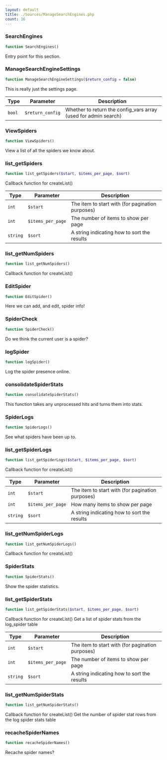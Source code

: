 ```yaml
---
layout: default
title: ./Sources/ManageSearchEngines.php
count: 16
---
```


### SearchEngines

```php
function SearchEngines()
```
Entry point for this section.



### ManageSearchEngineSettings

```php
function ManageSearchEngineSettings($return_config = false)
```
This is really just the settings page.



Type|Parameter|Description
---|---|---
`bool`|`$return_config`|Whether to return the config_vars array (used for admin search)

### ViewSpiders

```php
function ViewSpiders()
```
View a list of all the spiders we know about.



### list_getSpiders

```php
function list_getSpiders($start, $items_per_page, $sort)
```
Callback function for createList()



Type|Parameter|Description
---|---|---
`int`|`$start`|The item to start with (for pagination purposes)
`int`|`$items_per_page`|The number of items to show per page
`string`|`$sort`|A string indicating how to sort the results

### list_getNumSpiders

```php
function list_getNumSpiders()
```
Callback function for createList()



### EditSpider

```php
function EditSpider()
```
Here we can add, and edit, spider info!



### SpiderCheck

```php
function SpiderCheck()
```
Do we think the current user is a spider?



### logSpider

```php
function logSpider()
```
Log the spider presence online.



### consolidateSpiderStats

```php
function consolidateSpiderStats()
```
This function takes any unprocessed hits and turns them into stats.



### SpiderLogs

```php
function SpiderLogs()
```
See what spiders have been up to.



### list_getSpiderLogs

```php
function list_getSpiderLogs($start, $items_per_page, $sort)
```
Callback function for createList()



Type|Parameter|Description
---|---|---
`int`|`$start`|The item to start with (for pagination purposes)
`int`|`$items_per_page`|How many items to show per page
`string`|`$sort`|A string indicating how to sort the results

### list_getNumSpiderLogs

```php
function list_getNumSpiderLogs()
```
Callback function for createList()



### SpiderStats

```php
function SpiderStats()
```
Show the spider statistics.



### list_getSpiderStats

```php
function list_getSpiderStats($start, $items_per_page, $sort)
```
Callback function for createList()
Get a list of spider stats from the log_spider table



Type|Parameter|Description
---|---|---
`int`|`$start`|The item to start with (for pagination purposes)
`int`|`$items_per_page`|The number of items to show per page
`string`|`$sort`|A string indicating how to sort the results

### list_getNumSpiderStats

```php
function list_getNumSpiderStats()
```
Callback function for createList()
Get the number of spider stat rows from the log spider stats table



### recacheSpiderNames

```php
function recacheSpiderNames()
```
Recache spider names?



